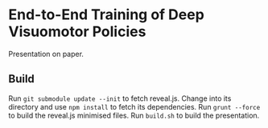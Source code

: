 # End-to-End Training of Deep Visuomotor Policies

Presentation on paper.

## Build

Run `git submodule update --init` to fetch reveal.js.
Change into its directory and use `npm install` to fetch its dependencies.
Run `grunt --force` to build the reveal.js minimised files.
Run `build.sh` to build the presentation.
